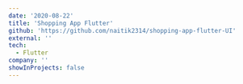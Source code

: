```yaml
---
date: '2020-08-22'
title: 'Shopping App Flutter'
github: 'https://github.com/naitik2314/shopping-app-flutter-UI'
external: ''
tech:
  - Flutter
company: ''
showInProjects: false
---
```

